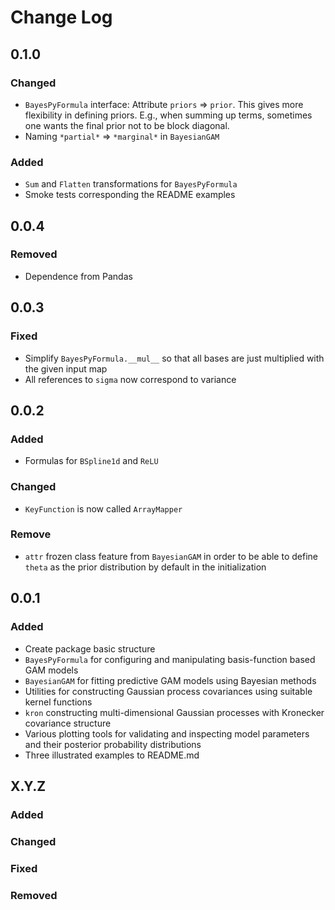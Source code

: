 # Change Log

## 0.1.0

### Changed
- `BayesPyFormula` interface: Attribute `priors` => `prior`.
  This gives more flexibility in defining priors. E.g., when summing up terms,
  sometimes one wants the final prior not to be block diagonal.
- Naming `*partial*` => `*marginal*` in `BayesianGAM`

### Added
- `Sum` and `Flatten` transformations for `BayesPyFormula`
- Smoke tests corresponding the README examples

## 0.0.4

### Removed
- Dependence from Pandas

## 0.0.3

### Fixed
- Simplify `BayesPyFormula.__mul__` so that all bases are just multiplied
  with the given input map
- All references to `sigma` now correspond to variance

## 0.0.2

### Added
- Formulas for `BSpline1d` and `ReLU`

### Changed
- `KeyFunction` is now called `ArrayMapper`

### Remove
- `attr` frozen class feature from `BayesianGAM` in order to be able
  to define `theta` as the prior distribution by default in the initialization

## 0.0.1

### Added
- Create package basic structure
- `BayesPyFormula` for configuring and manipulating basis-function
  based GAM models
- `BayesianGAM` for fitting predictive GAM models using Bayesian
  methods
- Utilities for constructing Gaussian process covariances using
  suitable kernel functions
- `kron` constructing multi-dimensional Gaussian processes with
  Kronecker covariance structure
- Various plotting tools for validating and inspecting model parameters
  and their posterior probability distributions
- Three illustrated examples to README.md

## X.Y.Z
### Added
### Changed
### Fixed
### Removed
